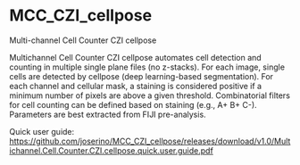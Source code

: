 # MCC_CZI_cellpose
Multi-channel Cell Counter CZI cellpose

Multichannel Cell Counter CZI cellpose automates cell detection and counting in multiple single plane files (no z-stacks). For each image, single cells are detected by cellpose (deep learning-based segmentation). For each channel and cellular mask, a staining is considered positive if a minimum number of pixels are above a given threshold. Combinatorial filters for cell counting can be defined based on staining (e.g., A+ B+ C-). Parameters are best extracted from FIJI pre-analysis.

Quick user guide: https://github.com/joserino/MCC_CZI_cellpose/releases/download/v1.0/Multichannel.Cell.Counter.CZI.cellpose.quick.user.guide.pdf
